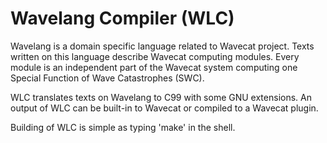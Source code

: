# Wavelang Compiler (WLC)

Wavelang is a domain specific language related to Wavecat project. Texts
written on this language describe Wavecat computing modules. Every module is an
independent part of the Wavecat system computing one Special Function of Wave
Catastrophes (SWC).

WLC translates texts on Wavelang to C99 with some GNU extensions. An output of
WLC can be built-in to Wavecat or compiled to a Wavecat plugin.

Building of WLC is simple as typing 'make' in the shell.
